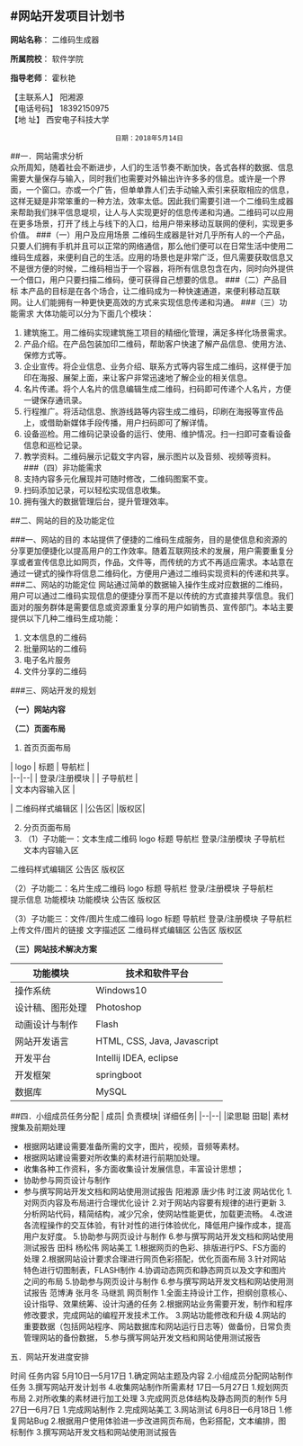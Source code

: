 #网站开发项目计划书
----

<b>网站名称</b>：   二维码生成器  

**所属院校**：        软件学院  

**指导老师**：        霍秋艳  


【主联系人】                            阳湘源  
【电话号码】                           18392150975  
【地    址】                         西安电子科技大学   

  
                              日期：2018年5月14日

##一．网站需求分析    
众所周知，随着社会不断进步，人们的生活节奏不断加快，各式各样的数据、信息需要大量保存与输入，同时我们也需要对外输出许许多多的信息。或许是一个界面，一个窗口。亦或一个广告，但单单靠人们去手动输入索引来获取相应的信息，这样无疑是非常笨重的一种方法，效率太低。因此我们需要引进一个二维码生成器来帮助我们抹平信息堤坝，让人与人实现更好的信息传递和沟通。二维码可以应用在更多场景，打开了线上与线下的入口，给用户带来移动互联网的便利，实现更多价值。
###（一）用户及应用场景
二维码生成器是针对几乎所有人的一个产品，只要人们拥有手机并且可以正常的网络通信，那么他们便可以在日常生活中使用二维码生成器，来便利自己的生活。应用的场景也是非常广泛，但凡需要获取信息又不是很方便的时候，二维码相当于一个容器，将所有信息包含在内，同时向外提供一个借口，用户只要扫描二维码，便可获得自己想要的信息。
###（二）产品目标
  本产品的目标是在各个场合，让二维码成为一种快速通道，来便利移动互联网。让人们能拥有一种更快更高效的方式来实现信息传递和沟通。
###（三）功能需求
  大体功能可以分为下面几个模块：  
1. 建筑施工。用二维码实现建筑施工项目的精细化管理，满足多样化场景需求。  
2. 产品介绍。在产品包装加印二维码，帮助客户快速了解产品信息、使用方法、保修方式等。  
3. 企业宣传。将企业信息、业务介绍、联系方式等内容生成二维码，这样便于加印在海报、展架上面，来让客户非常迅速地了解企业的相关信息。  
4. 名片传递。将个人名片的信息编辑生成二维码，扫码即可传递个人名片，方便一键保存通讯录。  
5. 行程推广。将活动信息、旅游线路等内容生成二维码，印刷在海报等宣传品上，或借助新媒体手段传播，用户扫码即可了解详情。  
6. 设备巡检。用二维码记录设备的运行、使用、维护情况。扫一扫即可查看设备信息和巡检记录。  
7. 教学资料。二维码展示记载文字内容，展示图片以及音频、视频等资料。  
###（四）非功能需求
1. 支持内容多元化展现并可随时修改，二维码图案不变。  
2. 扫码添加记录，可以轻松实现信息收集。  
3. 拥有强大的数据管理后台，提升管理效率。 
 
##二、网站的目的及功能定位


###一、网站的目的
本站提供了便捷的二维码生成服务，目的是使信息和资源的分享更加便捷化以提高用户的工作效率。随着互联网技术的发展，用户需要重复分享或者宣传信息比如网页，作品，文件等，而传统的方式不再适应需求。本站意在通过一键式的操作将信息二维码化，方便用户通过二维码实现资料的传递和共享。
###二、网站的功能定位
网站通过简单的数据输入操作生成对应数据的二维码，用户可以通过二维码实现信息的便捷分享而不是以传统的方式直接共享信息。我们面对的服务群体是需要信息或资源重复分享的用户如销售员、宣传部门。本站主要提供以下几种二维码生成功能：  
1. 文本信息的二维码   
2. 批量网站的二维码  
3. 电子名片服务  
4. 文件分享的二维码  

###三、网站开发的规划

**（一）网站内容**











**（二）页面布局**

1. 首页页面布局 
  



|  logo    | 标题    |	导航栏   |  
|--|--|
|  登录/注册模块  |
|  子导航栏  |								
|  文本内容输入区  |

|  二维码样式编辑区  |
|公告区|
|版权区|

 
2. 分页页面布局   
3. （1）子功能一：文本生成二维码
logo	标题	导航栏
登录/注册模块
子导航栏								
文本内容输入区

二维码样式编辑区
公告区
版权区

（2）子功能二：名片生成二维码
logo	标题	导航栏
登录/注册模块
子导航栏								
提示信息
功能模块	功能模块
公告区
版权区

（3）子功能三：文件/图片生成二维码
logo	标题	导航栏
登录/注册模块
子导航栏								
上传文件/图片的链接
文字描述区
二维码样式编辑区
公告区
版权区

**（三）网站技术解决方案**


| 功能模块 |	技术和软件平台 |
|--|--|  
| 操作系统 | Windows10    |  
| 设计稿、图形处理 |	Photoshop  |
| 动画设计与制作	| Flash        |  
| 网站开发语言	| HTML, CSS, Java, Javascript|  
|开发平台	|    Intellij IDEA, eclipse  |
|开发框架	|springboot |  
|数据库|	MySQL|  

##四．小组成员任务分配
|  成员|	负责模块|	详细任务|
|--|--|
|梁思聪 田聪|	素材搜集及前期处理	  
* 根据网站建设需要准备所需的文字，图片，视频，音频等素材。
* 根据网站建设需要对所收集的素材进行前期加处理。
* 收集各种工作资料，多方面收集设计发展信息，丰富设计思想；
* 协助参与网页设计与制作
* 参与撰写网站开发文档和网站使用测试报告
阳湘源
唐少伟
时江波	网站优化	1.对网页内容及布局进行合理优化设计
2.对于网站内容要有规律的进行更新
3.分析网站代码，精简结构，减少冗余，使网站性能更优，加载更流畅。
4.改进各流程操作的交互体验，有针对性的进行体验优化，降低用户操作成本，提高用户友好度。
5.协助参与网页设计与制作
6.参与撰写网站开发文档和网站使用测试报告
田科
杨松伟	网站美工	1.根据网页的色彩、排版进行PS、FS方面的处理
2.根据网站设计要求合理进行网页色彩搭配，优化页面布局
3.针对网站特色进行切图制表，FLASH制作
4.协调动态网页和静态网页以及文字和图片之间的布局
5.协助参与网页设计与制作
6.参与撰写网站开发文档和网站使用测试报告
范博涛
张月冬
马继凯	网页制作	1.全面主持设计工作，担纲创意核心、设计指导、效果统筹、设计沟通的任务
2.根据网站业务需要开发，制作和程序修改要求，完成网站的编程开发技术工作。
3.网站功能修改和升级
4.网站的重要数据（包括网站程序、网站数据库和网站运行日志等）做备份，日常负责管理网站的备份数据，
5.参与撰写网站开发文档和网站使用测试报告


五．网站开发进度安排

时间	任务内容
5月10日—5月17日	1.确定网站主题及内容
2.小组成员分配网站制作任务
3.撰写网站开发计划书
4.收集网站制作所需素材
17日—5月27日	1.规划网页布局
2.对所收集的素材进行加工处理
3.完成网页总体结构及静态网页的制作
5月27日—6月7日	1.完成网站制作
2.完成网站美工
3.网站测试 
6月8日—6月18日	1.修复网站Bug
2.根据用户使用体验进一步改进网页布局，色彩搭配，文本编排，图标制作
3.撰写网站开发文档和网站使用测试报告
